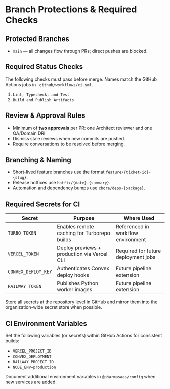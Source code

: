 # Branch Protections & Required Checks

## Protected Branches

- `main` — all changes flow through PRs; direct pushes are blocked.

## Required Status Checks

The following checks must pass before merge. Names match the GitHub Actions jobs in `.github/workflows/ci.yml`.

1. `Lint, Typecheck, and Test`
2. `Build and Publish Artifacts`

## Review & Approval Rules

- Minimum of **two approvals** per PR: one Architect reviewer and one QA/Domain DRI.
- Dismiss stale reviews when new commits are pushed.
- Require conversations to be resolved before merging.

## Branching & Naming

- Short-lived feature branches use the format `feature/{ticket-id}-{slug}`.
- Release hotfixes use `hotfix/{date}-{summary}`.
- Automation and dependency bumps use `chore/deps-{package}`.

## Required Secrets for CI

| Secret | Purpose | Where Used |
| --- | --- | --- |
| `TURBO_TOKEN` | Enables remote caching for Turborepo builds | Referenced in workflow environment |
| `VERCEL_TOKEN` | Deploy previews + production via Vercel CLI | Required for future deployment jobs |
| `CONVEX_DEPLOY_KEY` | Authenticates Convex deploy hooks | Future pipeline extension |
| `RAILWAY_TOKEN` | Publishes Python worker images | Future pipeline extension |

Store all secrets at the repository level in GitHub and mirror them into the organization-wide secret store when possible.

## CI Environment Variables

Set the following variables (or secrets) within GitHub Actions for consistent builds:

- `VERCEL_PROJECT_ID`
- `CONVEX_DEPLOYMENT`
- `RAILWAY_PROJECT_ID`
- `NODE_ENV=production`

Document additional environment variables in `@pharmasaas/config` when new services are added.

